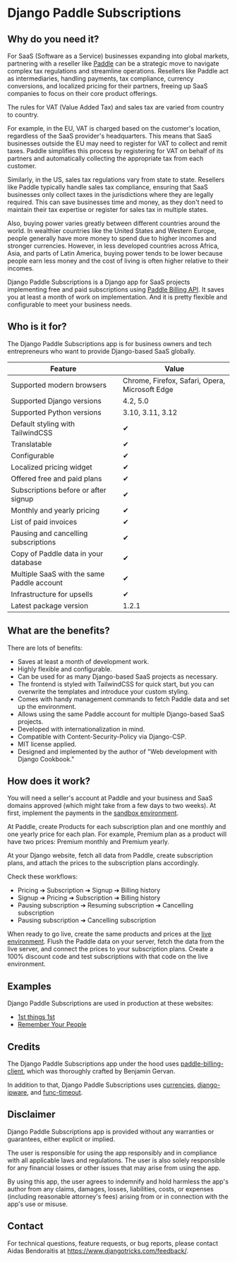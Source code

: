 # Django Paddle Subscriptions

## Why do you need it?

For SaaS (Software as a Service) businesses expanding into global markets, partnering with a reseller like [Paddle](https://www.paddle.com/) can be a strategic move to navigate complex tax regulations and streamline operations. Resellers like Paddle act as intermediaries, handling payments, tax compliance, currency conversions, and localized pricing for their partners, freeing up SaaS companies to focus on their core product offerings.

The rules for VAT (Value Added Tax) and sales tax are varied from country to country.

For example, in the EU, VAT is charged based on the customer's location, regardless of the SaaS provider's headquarters. This means that SaaS businesses outside the EU may need to register for VAT to collect and remit taxes. Paddle simplifies this process by registering for VAT on behalf of its partners and automatically collecting the appropriate tax from each customer.

Similarly, in the US, sales tax regulations vary from state to state. Resellers like Paddle typically handle sales tax compliance, ensuring that SaaS businesses only collect taxes in the jurisdictions where they are legally required. This can save businesses time and money, as they don't need to maintain their tax expertise or register for sales tax in multiple states.

Also, buying power varies greatly between different countries around the world. In wealthier countries like the United States and Western Europe, people generally have more money to spend due to higher incomes and stronger currencies. However, in less developed countries across Africa, Asia, and parts of Latin America, buying power tends to be lower because people earn less money and the cost of living is often higher relative to their incomes.

Django Paddle Subscriptions is a Django app for SaaS projects implementing free and paid subscriptions using [Paddle Billing API](https://developer.paddle.com/). It saves you at least a month of work on implementation. And it is pretty flexible and configurable to meet your business needs.

## Who is it for?

The Django Paddle Subscriptions app is for business owners and tech entrepreneurs who want to provide Django-based SaaS globally.

| Feature                                   | Value                                          |
|-------------------------------------------|------------------------------------------------|
| Supported modern browsers                 | Chrome, Firefox, Safari, Opera, Microsoft Edge |
| Supported Django versions                 | 4.2, 5.0                                       |
| Supported Python versions                 | 3.10, 3.11, 3.12                               |
| Default styling with TailwindCSS          | ✔︎                                              |
| Translatable                              | ✔︎                                              |
| Configurable                              | ✔︎                                              |
| Localized pricing widget                  | ✔︎                                              |
| Offered free and paid plans               | ✔︎                                              |
| Subscriptions before or after signup      | ✔︎                                              |
| Monthly and yearly pricing                | ✔︎                                              |
| List of paid invoices                     | ✔︎                                              |
| Pausing and cancelling subscriptions      | ✔︎                                              |
| Copy of Paddle data in your database      | ✔︎                                              |
| Multiple SaaS with the same Paddle account| ✔︎                                              |
| Infrastructure for upsells                | ✔︎                                              |
| Latest package version                    | 1.2.1                                          |

## What are the benefits?

There are lots of benefits:

- Saves at least a month of development work.
- Highly flexible and configurable.
- Can be used for as many Django-based SaaS projects as necessary.
- The frontend is styled with TailwindCSS for quick start, but you can overwrite the templates and introduce your custom styling.
- Comes with handy management commands to fetch Paddle data and set up the environment.
- Allows using the same Paddle account for multiple Django-based SaaS projects.
- Developed with internationalization in mind.
- Compatible with Content-Security-Policy via Django-CSP.
- MIT license applied.
- Designed and implemented by the author of "Web development with Django Cookbook."

## How does it work?

You will need a seller's account at Paddle and your business and SaaS domains approved (which might take from a few days to two weeks). At first, implement the payments in the [sandbox environment](https://sandbox-vendors.paddle.com/).

At Paddle, create Products for each subscription plan and one monthly and one yearly price for each plan. For example, Premium plan as a product will have two prices: Premium monthly and Premium yearly.

At your Django website, fetch all data from Paddle, create subscription plans, and attach the prices to the subscription plans accordingly.

Check these workflows:

- Pricing ➔ Subscription ➔ Signup ➔ Billing history
- Signup ➔ Pricing ➔ Subscription ➔ Billing history
- Pausing subscription ➔ Resuming subscription ➔ Cancelling subscription
- Pausing subscription ➔ Cancelling subscription

When ready to go live, create the same products and prices at the [live environment](https://vendors.paddle.com/). Flush the Paddle data on your server, fetch the data from the live server, and connect the prices to your subscription plans. Create a 100% discount code and test subscriptions with that code on the live environment.

## Examples

Django Paddle Subscriptions are used in production at these websites:

- [1st things 1st](https://www.1st-things-1st.com)
- [Remember Your People](https://remember-your-people.app/)

## Credits

The Django Paddle Subscriptions app under the hood uses [paddle-billing-client](https://github.com/websideproject/paddle-billing-client), which was thoroughly crafted by Benjamin Gervan.

In addition to that, Django Paddle Subscriptions uses [currencies](https://pypi.org/project/currencies/), [django-ipware](https://github.com/un33k/django-ipware), and [func-timeout](https://pypi.org/project/func-timeout/).

## Disclaimer

Django Paddle Subscriptions app is provided without any warranties or guarantees, either explicit or implied.

The user is responsible for using the app responsibly and in compliance with all applicable laws and regulations. The user is also solely responsible for any financial losses or other issues that may arise from using the app.

By using this app, the user agrees to indemnify and hold harmless the app's author from any claims, damages, losses, liabilities, costs, or expenses (including reasonable attorney's fees) arising from or in connection with the app's use or misuse.

## Contact

For technical questions, feature requests, or bug reports, please contact Aidas Bendoraitis at <https://www.djangotricks.com/feedback/>.
